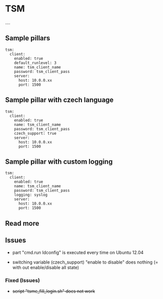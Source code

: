 
# TSM

....

## Sample pillars

    tsm:
      client:
        enabled: true
        default_runlevel: 3
        name: tsm_client_name
        password: tsm_client_pass
        server:
          host: 10.0.0.xx
          port: 1500

## Sample pillar with czech language

    tsm:
      client:
        enabled: true
        name: tsm_client_name
        password: tsm_client_pass
        czech_support: true
        server:
          host: 10.0.0.xx
          port: 1500

## Sample pillar with custom logging

    tsm:
      client:
        enabled: true
        name: tsm_client_name
        password: tsm_client_pass
        logging: syslog
        server:
          host: 10.0.0.xx
          port: 1500

## Read more

## Issues

* part "cmd.run ldconfig" is executed every time on Ubuntu 12.04

* switching variable (czech_support) "enable to disable" does nothing (= with out enable/disable all state)

### Fixed (Issues)

* ~~script "tsmc_fill_login.sh" does not work~~
